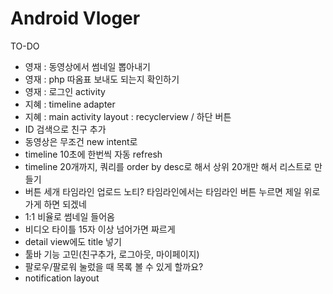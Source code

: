 Android Vloger
======

TO-DO

* 영재 : 동영상에서 썸네일 뽑아내기
* 영재 : php 따옴표 보내도 되는지 확인하기
* 영재 : 로그인 activity
* 지혜 : timeline adapter
* 지혜 : main activity layout : recyclerview / 하단 버튼
* ID 검색으로 친구 추가
* 동영상은 무조건 new intent로
* timeline 10초에 한번씩 자동 refresh
* timeline 20개까지, 쿼리를 order by desc로 해서 상위 20개만 해서 리스트로 만들기
* 버튼 세개  타임라인 업로드 노티? 타임라인에서는 타임라인 버튼 누르면 제일 위로 가게 하면 되겠네
* 1:1 비율로 썸네일 들어옴
* 비디오 타이틀 15자 이상 넘어가면 짜르게
* detail view에도 title 넣기
* 툴바 기능 고민(친구추가, 로그아웃, 마이페이지)
* 팔로우/팔로워 눌렀을 때 목록 볼 수 있게 할까요?
* notification layout